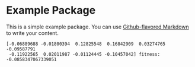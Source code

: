 # Example Package

This is a simple example package. You can use
[Github-flavored Markdown](https://guides.github.com/features/mastering-markdown/)
to write your content.
```
[-0.06889688 -0.01800394  0.12825548  0.16842909  0.03274765 -0.09587791
 -0.11922565  0.02011987 -0.01124445 -0.10457042] fitness: -0.0858347067339051
```